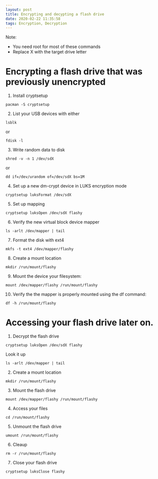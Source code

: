 ```yaml
---
layout: post
title: Encrypting and decypting a flash drive
date: 2020-02-22 11:35:58
tags: Encryption, Decryption
---
```


Note:

 - You need root for most of these commands
 - Replace X with the target drive letter


# Encrypting a flash drive that was previously unencrypted


1. Install cryptsetup
```
pacman -S cryptsetup
```

2. List your USB devices with either
```
lsblk
```
or
```
fdisk -l
```

3. Write random data to disk
```
shred -v -n 1 /dev/sdX
```
or
```
dd if=/dev/urandom of=/dev/sdX bs=1M
```

4. Set up a new dm-crypt device in LUKS encryption mode
```
cryptsetup luksFormat /dev/sdX
```

5. Set up mapping
```
cryptsetup luksOpen /dev/sdX flashy
```

6. Verify the new virtual block device mapper
```
ls -arlt /dev/mapper | tail
```

7. Format the disk with ext4
```
mkfs -t ext4 /dev/mapper/flashy
```

8. Create a mount location
```
mkdir /run/mount/flashy
```

9. Mount the device your filesystem:
```
mount /dev/mapper/flashy /run/mount/flashy
```

10. Verify the the mapper is properly mounted using the df command:
```
df -h /run/mount/flashy
```

# Accessing your flash drive later on.

1. Decrypt the flash drive
```
cryptsetup luksOpen /dev/sdX flashy 
```
Look it up
```
ls -arlt /dev/mapper | tail
```

2. Create a mount location
```
mkdir /run/mount/flashy
```

3. Mount the flash drive
```
mount /dev/mapper/flashy /run/mount/flashy
```

4. Access your files
```
cd /run/mount/flashy
```

5. Unmount the flash drive
```
umount /run/mount/flashy
```

6. Cleaup
```
rm -r /run/mount/flashy
```

7. Close your flash drive
```
cryptsetup luksClose flashy
```

